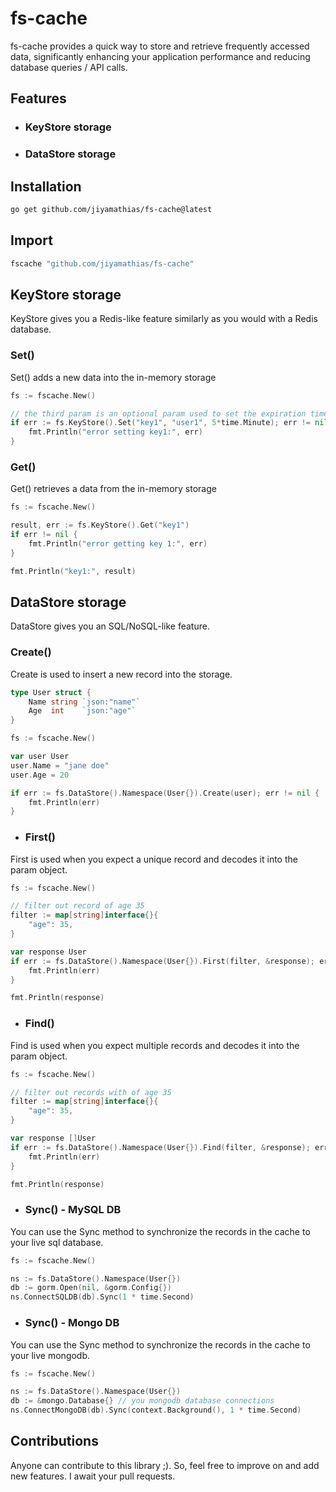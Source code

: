 # fs-cache
fs-cache provides a quick way to store and retrieve frequently accessed data, significantly enhancing your application performance and reducing database queries / API calls.

## Features
- ### KeyStore storage
- ### DataStore storage

## Installation
```sh
go get github.com/jiyamathias/fs-cache@latest
```

## Import
```sh
fscache "github.com/jiyamathias/fs-cache"
```

## KeyStore storage
KeyStore gives you a Redis-like feature similarly as you would with a Redis database.

### Set()
Set() adds a new data into the in-memory storage
```go
fs := fscache.New()

// the third param is an optional param used to set the expiration time of the set data
if err := fs.KeyStore().Set("key1", "user1", 5*time.Minute); err != nil {
	fmt.Println("error setting key1:", err)
}
```

### Get()
Get() retrieves a data from the in-memory storage
```go
fs := fscache.New()

result, err := fs.KeyStore().Get("key1")
if err != nil {
	fmt.Println("error getting key 1:", err)
}

fmt.Println("key1:", result)
```

## DataStore storage
DataStore gives you an SQL/NoSQL-like feature.

### Create()
Create is used to insert a new record into the storage.
```go
type User struct {
	Name string `json:"name"`
	Age  int    `json:"age"`
}
```
```go
fs := fscache.New()

var user User
user.Name = "jane doe"
user.Age = 20

if err := fs.DataStore().Namespace(User{}).Create(user); err != nil {
	fmt.Println(err)
}
```

- ### First()
First is used when you expect a unique record and decodes it into the param object.
```go
fs := fscache.New()

// filter out record of age 35
filter := map[string]interface{}{
	"age": 35,
}

var response User
if err := fs.DataStore().Namespace(User{}).First(filter, &response); err != nil {
	fmt.Println(err)
}

fmt.Println(response)
```

- ### Find()
Find is used when you expect multiple records and decodes it into the param object.
```go
fs := fscache.New()

// filter out records with of age 35
filter := map[string]interface{}{
	"age": 35,
}

var response []User
if err := fs.DataStore().Namespace(User{}).Find(filter, &response); err != nil {
	fmt.Println(err)
}

fmt.Println(response)
```

- ### Sync() - MySQL DB
You can use the Sync method to synchronize the records in the cache to your live sql database.
```go
fs := fscache.New()

ns := fs.DataStore().Namespace(User{})
db := gorm.Open(nil, &gorm.Config{})
ns.ConnectSQLDB(db).Sync(1 * time.Second)
```

- ### Sync() - Mongo DB
You can use the Sync method to synchronize the records in the cache to your live mongodb.
```go
fs := fscache.New()

ns := fs.DataStore().Namespace(User{})
db := &mongo.Database{} // you mongodb database connections
ns.ConnectMongoDB(db).Sync(context.Background(), 1 * time.Second)
```
<!-- 
For an exhaustive documentation see the examples folder [https://github.com/jiyamathias/fs-cache/tree/main/example](https://github.com/jiyamathias/fs-cache/tree/main/example) -->

## Contributions
Anyone can contribute to this library ;). So, feel free to improve on and add new features. I await your pull requests.